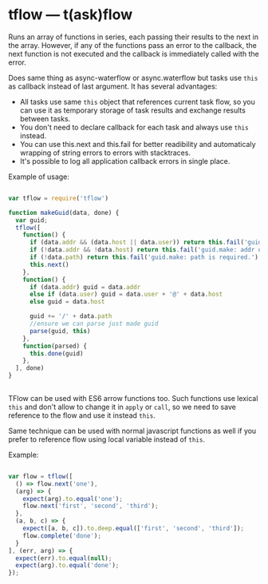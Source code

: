 # tflow — t(ask)flow

Runs an array of functions in series, each passing their results to the next
in the array. However, if any of the functions pass an error to the callback,
the next function is not executed and the callback is immediately called
with the error.

Does same thing as async-waterflow or async.waterflow but
tasks use `this` as callback instead of last argument. It has several
advantages:
 - All tasks use same `this` object that references current task flow, so you
can use it as temporary storage of task results and exchange results between
tasks.
 - You don't need to declare callback for each task and always use `this`
instead.
 - You can use this.next and this.fail for better readibility and automaticaly
wrapping of string errors to errors with stacktraces.
 - It's possible to log all application callback errors in single place.

Example of usage:

```js

var tflow = require('tflow')

function makeGuid(data, done) {
  var guid;
  tflow([
    function() {
      if (data.addr && (data.host || data.user)) return this.fail('guid.make: addr and user&host are mutually exclusive.')
      if (!data.addr && !data.host) return this.fail('guid.make: addr or host are required.')
      if (!data.path) return this.fail('guid.make: path is required.')
      this.next()
    },
    function() {
      if (data.addr) guid = data.addr
      else if (data.user) guid = data.user + '@' + data.host
      else guid = data.host

      guid += '/' + data.path
      //ensure we can parse just made guid
      parse(guid, this)
    },
    function(parsed) {
      this.done(guid)
    },
  ], done)
}
        
```

TFlow can be used with ES6 arrow functions too. Such functions use lexical
`this` and don't allow to change it in `apply` or `call`, so we need to save
reference to the flow and use it instead `this`.

Same technique can be used with normal javascript functions as well if you prefer
to reference flow using local variable instead of `this`. 

Example:


```js

var flow = tflow([
  () => flow.next('one'),
  (arg) => {
    expect(arg).to.equal('one');
    flow.next('first', 'second', 'third');
  },
  (a, b, c) => {
    expect([a, b, c]).to.deep.equal(['first', 'second', 'third']);
    flow.complete('done');
  }
], (err, arg) => {
  expect(err).to.equal(null);
  expect(arg).to.equal('done');
});


```
